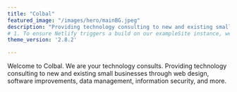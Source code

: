 ```yaml
---
title: "Colbal"
featured_image: "/images/hero/mainBG.jpeg"
description: "Providing technology consulting to new and existing small businesses through web design, software improvements, data management and information security."
# 1. To ensure Netlify triggers a build on our exampleSite instance, we need to change a file in the exampleSite directory.
theme_version: '2.8.2'

---
```

Welcome to Colbal. We are your technology consults. Providing technology consulting to new and existing small businesses through web design, software improvements, data management, information security, and more. 


